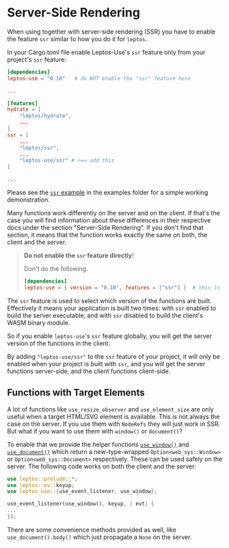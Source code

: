 # Server-Side Rendering

When using together with server-side rendering (SSR) you have to enable the feature `ssr` similar to
how you do it for `leptos`.

In your Cargo.toml file enable Leptos-Use's `ssr` feature only from your project's `ssr` feature:

```toml
[dependencies]
leptos-use = "0.10"   # do NOT enable the "ssr" feature here

...

[features]
hydrate = [
    "leptos/hydrate",
    ...
]
ssr = [
    ...
    "leptos/ssr",
    ...
    "leptos-use/ssr" # <== add this
]

...
```

Please see the [`ssr` example](https://github.com/synphonyte/leptos-use/blob/main/examples/ssr) in the examples folder
for a simple working demonstration.

Many functions work differently on the server and on the client. If that's the case you will
find information about these differences in their respective docs under the section "Server-Side Rendering".
If you don't find that section, it means that the function works exactly the same on both, the client
and the server.

> **Do not enable the `ssr` feature directly**!
>
> Don't do the following.
> ```toml
> [dependencies]
> leptos-use = { version = "0.10", features = ["ssr"] }  # this is wrong
> ```

The `ssr` feature is used to select which version of the functions are built.
Effectively it means your application is built two times: with `ssr` enabled to
build the server executable, and with `ssr` disabled to build the client's WASM
binary module.

So if you enable `leptos-use`'s `ssr` feature globally, you will get the server
version of the functions in the client.

By adding `"leptos-use/ssr"` to the `ssr` feature of your project, it will only
be enabled when your project is built with `ssr`, and you will get the server
functions server-side, and the client functions client-side.

## Functions with Target Elements

A lot of functions like `use_resize_observer` and `use_element_size` are only useful when a target HTML/SVG element is
available. This is not always the case on the server. If you use them with `NodeRefs` they will just work in SSR.
But what if you want to use them with `window()` or `document()`?

To enable that we provide the helper functions [`use_window()`](elements/use_window.md)
and [`use_document()`](elements/use_document.md) which return
a new-type-wrapped `Option<web_sys::Window>` or `Option<web_sys::Document>` respectively. These can be
used safely on the server. The following code works on both the client and the server:

```rust
use leptos::prelude::*;
use leptos::ev::keyup;
use leptos_use::{use_event_listener, use_window};

use_event_listener(use_window(), keyup, | evt| {
...
});
```

There are some convenience methods provided as well, like `use_document().body()` which
just propagate a `None` on the server.

